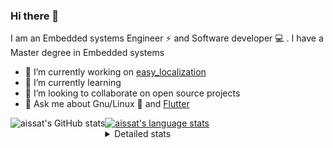 ### Hi there 👋

I am an Embedded systems Engineer ⚡️ and Software developer 💻 . I have a Master degree in Embedded systems
- 🔭 I’m currently working on [easy_localization](https://pub.dev/packages/easy_localization)
- 🌱 I’m currently learning 
- 👯 I’m looking to collaborate on open source projects
- 💬 Ask me about  Gnu/Linux 🐧 and [Flutter](https://flutter.dev) 

<a href="https://profile-summary-for-github.com/user/aissat">
  <img align="left" height="170px" src="https://github-readme-stats.vercel.app/api?username=aissat&show_icons=true&line_height=27&count_private=true&include_all_commits=true" alt="aissat's GitHub stats"/>
  <img src="https://github-readme-stats.vercel.app/api/top-langs/?username=aissat&hide_langs_below=5&layout=compact" alt="aissat's language stats"/>
</a>

<details>
<summary>Detailed stats</summary>
 

### 🧐 Waka Stats

<!--START_SECTION:waka-->
![Code Time](http://img.shields.io/badge/Code%20Time-5%2C216%20hrs%2020%20mins-blue)

![Profile Views](http://img.shields.io/badge/Profile%20Views-0-blue)

![Lines of code](https://img.shields.io/badge/From%20Hello%20World%20I%27ve%20Written-2.0%20million%20lines%20of%20code-blue)

**🐱 My GitHub Data** 

> 📦 120.3 kB Used in GitHub's Storage 
 > 
> 🏆 39 Contributions in the Year 2023
 > 
> 💼 Opted to Hire
 > 
> 📜 164 Public Repositories 
 > 
> 🔑 25 Private Repositories 
 > 
**I'm a Night 🦉** 

```text
🌞 Morning                394 commits         ██░░░░░░░░░░░░░░░░░░░░░░░   07.64 % 
🌆 Daytime                780 commits         ████░░░░░░░░░░░░░░░░░░░░░   15.13 % 
🌃 Evening                2227 commits        ███████████░░░░░░░░░░░░░░   43.18 % 
🌙 Night                  1756 commits        █████████░░░░░░░░░░░░░░░░   34.05 % 
```
📅 **I'm Most Productive on Thursday** 

```text
Monday                   472 commits         ██░░░░░░░░░░░░░░░░░░░░░░░   09.15 % 
Tuesday                  848 commits         ████░░░░░░░░░░░░░░░░░░░░░   16.44 % 
Wednesday                619 commits         ███░░░░░░░░░░░░░░░░░░░░░░   12.00 % 
Thursday                 946 commits         █████░░░░░░░░░░░░░░░░░░░░   18.34 % 
Friday                   895 commits         ████░░░░░░░░░░░░░░░░░░░░░   17.36 % 
Saturday                 820 commits         ████░░░░░░░░░░░░░░░░░░░░░   15.90 % 
Sunday                   557 commits         ███░░░░░░░░░░░░░░░░░░░░░░   10.80 % 
```


📊 **This Week I Spent My Time On** 

```text
🕑︎ Time Zone: Africa/Algiers

💬 Programming Languages: 
Dart                     7 hrs 37 mins       ████████████████████░░░░░   80.76 % 
YAML                     1 hr 47 mins        █████░░░░░░░░░░░░░░░░░░░░   19.03 % 
Bash                     1 min               ░░░░░░░░░░░░░░░░░░░░░░░░░   00.19 % 
Git                      0 secs              ░░░░░░░░░░░░░░░░░░░░░░░░░   00.02 % 

🔥 Editors: 
VS Code                  9 hrs 27 mins       █████████████████████████   100.00 % 

💻 Operating System: 
Linux                    9 hrs 27 mins       █████████████████████████   100.00 % 
```

**I Mostly Code in Dart** 

```text
TypeScript               10 repos            ███░░░░░░░░░░░░░░░░░░░░░░   11.36 % 
PHP                      7 repos             ██░░░░░░░░░░░░░░░░░░░░░░░   07.95 % 
C++                      7 repos             ██░░░░░░░░░░░░░░░░░░░░░░░   07.95 % 
CSS                      3 repos             █░░░░░░░░░░░░░░░░░░░░░░░░   03.41 % 
Dockerfile               3 repos             █░░░░░░░░░░░░░░░░░░░░░░░░   03.41 % 
```



**Timeline**

![Lines of Code chart](https://raw.githubusercontent.com/aissat/aissat/master/assets/bar_graph.png)


 Last Updated on 26/07/2023 01:08:01 UTC
<!--END_SECTION:waka-->

</details>
